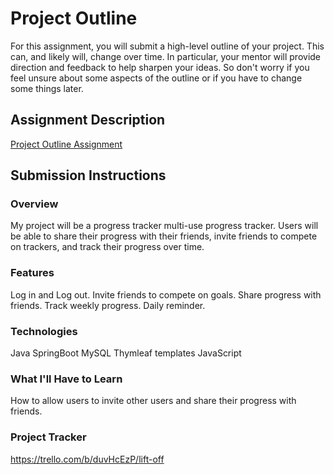 # Project Outline
For this assignment, you will submit a high-level outline of your project. This can, and likely will, change over time. In particular, your mentor will provide direction and feedback to help sharpen your ideas. So don't worry if you feel unsure about some aspects of the outline or if you have to change some things later.

## Assignment Description
[Project Outline Assignment](https://education.launchcode.org/liftoff/modules/assignments/project-outline)

## Submission Instructions

### Overview
My project will be a progress tracker multi-use progress tracker. Users will be able to share their progress with their friends, invite friends to compete on trackers, and track their progress over time. 
### Features
Log in and Log out.
Invite friends to compete on goals.
Share progress with friends.
Track weekly progress. 
Daily reminder.
### Technologies
Java
SpringBoot
MySQL
Thymleaf templates
JavaScript
### What I'll Have to Learn
How to allow users to invite other users and share their progress with friends. 
### Project Tracker
https://trello.com/b/duvHcEzP/lift-off
